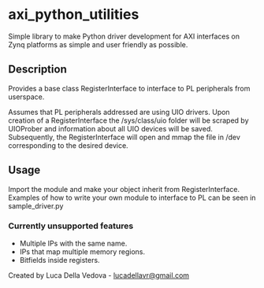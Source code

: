 # axi_python_utilities
Simple library to make Python driver development for AXI interfaces on Zynq platforms as simple and user friendly as possible.

## Description
Provides a base class RegisterInterface to interface to PL peripherals from userspace.

Assumes that PL peripherals addressed are using UIO drivers. Upon creation of a RegisterInterface the /sys/class/uio folder will be scraped by UIOProber and information about all UIO devices will be saved.
Subsequently, the RegisterInterface will open and mmap the file in /dev corresponding to the desired device.

## Usage
Import the module and make your object inherit from RegisterInterface. Examples of how to write your own module to interface to PL can be seen in sample_driver.py

### Currently unsupported features
* Multiple IPs with the same name.
* IPs that map multiple memory regions.
* Bitfields inside registers.

Created by Luca Della Vedova - lucadellavr@gmail.com
